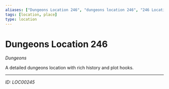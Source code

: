 ```yaml
---
aliases: ["Dungeons Location 246", "dungeons location 246", "246 Location Dungeons"]
tags: [location, place]
type: location
---
```


# Dungeons Location 246

*Dungeons*

A detailed dungeons location with rich history and plot hooks.

---
*ID: LOC00245*